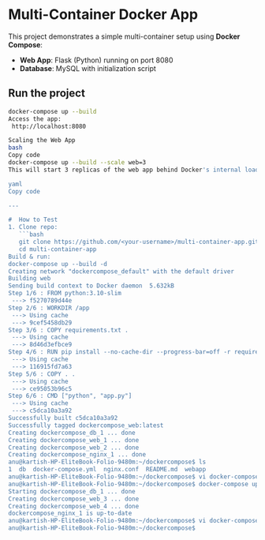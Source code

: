 # Multi-Container Docker App

This project demonstrates a simple multi-container setup using **Docker Compose**:
- **Web App**: Flask (Python) running on port 8080
- **Database**: MySQL with initialization script

## Run the project

```bash
docker-compose up --build
Access the app:
 http://localhost:8080

Scaling the Web App
bash
Copy code
docker-compose up --build --scale web=3
This will start 3 replicas of the web app behind Docker's internal load balancer.

yaml
Copy code

---

#  How to Test
1. Clone repo:
   ```bash
   git clone https://github.com/<your-username>/multi-container-app.git
   cd multi-container-app
Build & run:
docker-compose up --build -d
Creating network "dockercompose_default" with the default driver
Building web
Sending build context to Docker daemon  5.632kB
Step 1/6 : FROM python:3.10-slim
 ---> f5270789d44e
Step 2/6 : WORKDIR /app
 ---> Using cache
 ---> 9cef5458db29
Step 3/6 : COPY requirements.txt .
 ---> Using cache
 ---> 8d46d3efbce9
Step 4/6 : RUN pip install --no-cache-dir --progress-bar=off -r requirements.txt
 ---> Using cache
 ---> 116915fd7a63
Step 5/6 : COPY . .
 ---> Using cache
 ---> ce95053b96c5
Step 6/6 : CMD ["python", "app.py"]
 ---> Using cache
 ---> c5dca10a3a92
Successfully built c5dca10a3a92
Successfully tagged dockercompose_web:latest
Creating dockercompose_db_1 ... done
Creating dockercompose_web_1 ... done
Creating dockercompose_web_2 ... done
Creating dockercompose_nginx_1 ... done
anu@kartish-HP-EliteBook-Folio-9480m:~/dockercompose$ ls
1  db  docker-compose.yml  nginx.conf  README.md  webapp
anu@kartish-HP-EliteBook-Folio-9480m:~/dockercompose$ vi docker-compose.yml 
anu@kartish-HP-EliteBook-Folio-9480m:~/dockercompose$ docker-compose up -d --scale web=4
Starting dockercompose_db_1 ... done
Creating dockercompose_web_3 ... done
Creating dockercompose_web_4 ... done
dockercompose_nginx_1 is up-to-date
anu@kartish-HP-EliteBook-Folio-9480m:~/dockercompose$ vi docker-compose.yml 
anu@kartish-HP-EliteBook-Folio-9480m:~/dockercompose$ 

